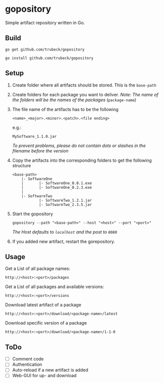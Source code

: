 # gopository
Simple artifact repository written in Go.

## Build
```
go get github.com/trubeck/gopository

go install github.com/trubeck/gopository
```

## Setup

1. Create folder where all artifacts should be stored. This is the `base-path`

2. Create folders for each package you want to deliver. *Note: The name of the folders
will be the names of the packages* (`package-name`)

3. The file name of the artifacts has to be the following
    ```
    <name>_<major>.<minor>.<patch>.<file ending>
    ```
    
    e.g.:
    ```
    MySoftware_1.1.0.jar
    ```
    *To prevent problems, please do not contain dots or slashes in the filename before the
     version*
     
4. Copy the artifacts into the corresponding folders to get the following structure

    ```
    <base-path>
        |- SoftwareOne
        |       |- SoftwareOne_0.0.1.exe
        |       |- SoftwareOne_0.2.3.exe
        |
        |- SoftwareTwo
                |- SoftwareTwo_1.2.1.jar
                |- SoftwareTwo_2.3.5.jar
    ```
     
5. Start the gopository

    ```
    gopository --path "<base-path>" --host "<host>" --port "<port>"
    ```
    *The Host defaults to `localhost` and the post to `8080`*
    
6. If you added new artifact, restart the gorepository.

## Usage

Get a List of all package names:

```
http://<host>:<port>/packages
```

Get a List of all packages and available versions:

```
http://<host>:<port>/versions
```

Download latest artifact of a package

```
http://<host>:<port>/download/<package-name>/latest
```

Download specific version of a package

```
http://<host>:<port>/download/<package-name>/1-1-0
```

## ToDo

- [ ] Comment code
- [ ] Authentication
- [ ] Auto-reload if a new artifact is added
- [ ] Web-GUI for up- and download